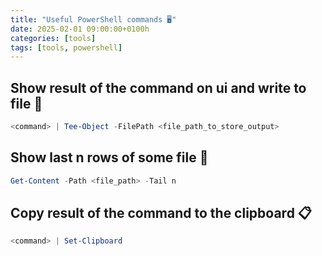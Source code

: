 ```yaml
---
title: "Useful PowerShell commands 🖥️"
date: 2025-02-01 09:00:00+0100h
categories: [tools]
tags: [tools, powershell]
---
```


## Show result of the command on ui and write to file 📝
```powershell
<command> | Tee-Object -FilePath <file_path_to_store_output>
```

## Show last n rows of some file 📄
```powershell
Get-Content -Path <file_path> -Tail n
```

## Copy result of the command to the clipboard 📋
```powershell
<command> | Set-Clipboard
```
